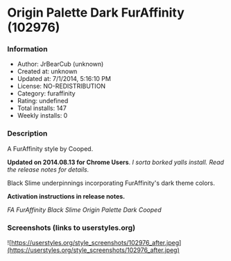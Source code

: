 # Origin Palette Dark FurAffinity (102976)

### Information
- Author: JrBearCub (unknown)
- Created at: unknown
- Updated at: 7/1/2014, 5:16:10 PM
- License: NO-REDISTRIBUTION
- Category: furaffinity
- Rating: undefined
- Total installs: 147
- Weekly installs: 0


### Description
A FurAffinity style by Cooped.
  
<b>Updated on 2014.08.13 for Chrome Users</b>.
<i>I sorta borked yalls install.  Read the release notes for details.</i>

Black Slime underpinnings incorporating FurAffinity's dark theme colors.

<b>Activation instructions in release notes.</b>

<i>FA FurAffinity Black Slime Origin Palette Dark Cooped</i>


### Screenshots (links to userstyles.org)
![https://userstyles.org/style_screenshots/102976_after.jpeg](https://userstyles.org/style_screenshots/102976_after.jpeg)


